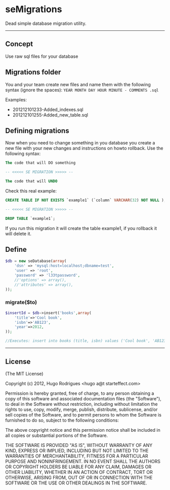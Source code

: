 # seMigrations
Dead simple database migration utility.




---

## Concept
Use raw sql files for your database


## Migrations folder
You and your team create new files and name them with the following syntax (ignore the spaces):
`YEAR MONTH DAY HOUR MINUTE - COMMENTS .sql`

Examples:
- 201212101233-Added_indexes.sql
- 201212101255-Added_new_table.sql


## Defining migrations

Now when you need to change something in you database you create a new file with your new changes and instructions on howto rollback. Use the following syntax:

```sql
The code that will DO something

-- <<<<< SE MIGRATION >>>>> --

The code that will UNDO
```

Check this real example:

```sql
CREATE TABLE IF NOT EXISTS `example1` (`column` VARCHAR(32) NOT NULL );

-- <<<<< SE MIGRATION >>>>> --

DROP TABLE `example1`;
```

If you run this migration it will create the table example1, if you rollback it will delete it.






## Define
```php
$db = new seDatabase(array(
	'dsn' => 'mysql:host=localhost;dbname=test',
	'user' => 'root',
	'password' => 'l33tpassword',
	//'options' => array(),
	//'attributes' => array(),
));
```





### migrate($to)
```php
$insertId = $db->insert('books',array(
	'title'=>'Cool book',
	'isbn'=>'AB123',
	'year'=>2012,
));

//Executes: insert into books (title, isbn) values ('Cool book', 'AB123');
```







---
## License 

(The MIT License)

Copyright (c) 2012, Hugo Rodrigues <hugo a@t starteffect.com>

Permission is hereby granted, free of charge, to any person obtaining a copy
of this software and associated documentation files (the "Software"), to deal
in the Software without restriction, including without limitation the rights
to use, copy, modify, merge, publish, distribute, sublicense, and/or sell
copies of the Software, and to permit persons to whom the Software is
furnished to do so, subject to the following conditions:

The above copyright notice and this permission notice shall be included in
all copies or substantial portions of the Software.

THE SOFTWARE IS PROVIDED "AS IS", WITHOUT WARRANTY OF ANY KIND, EXPRESS OR
IMPLIED, INCLUDING BUT NOT LIMITED TO THE WARRANTIES OF MERCHANTABILITY,
FITNESS FOR A PARTICULAR PURPOSE AND NONINFRINGEMENT. IN NO EVENT SHALL THE
AUTHORS OR COPYRIGHT HOLDERS BE LIABLE FOR ANY CLAIM, DAMAGES OR OTHER
LIABILITY, WHETHER IN AN ACTION OF CONTRACT, TORT OR OTHERWISE, ARISING FROM,
OUT OF OR IN CONNECTION WITH THE SOFTWARE OR THE USE OR OTHER DEALINGS IN
THE SOFTWARE.









